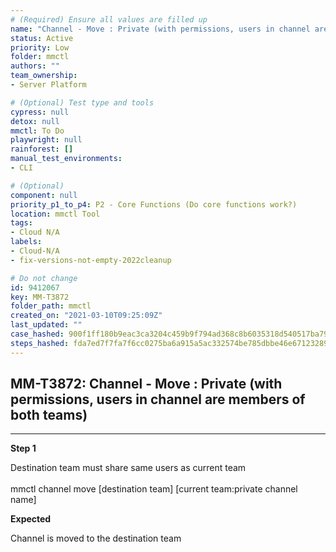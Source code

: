 ```yaml
---
# (Required) Ensure all values are filled up
name: "Channel - Move : Private (with permissions, users in channel are members of both teams)"
status: Active
priority: Low
folder: mmctl
authors: ""
team_ownership: 
- Server Platform

# (Optional) Test type and tools
cypress: null
detox: null
mmctl: To Do
playwright: null
rainforest: []
manual_test_environments: 
- CLI

# (Optional)
component: null
priority_p1_to_p4: P2 - Core Functions (Do core functions work?)
location: mmctl Tool
tags: 
- Cloud N/A
labels: 
- Cloud-N/A
- fix-versions-not-empty-2022cleanup

# Do not change
id: 9412067
key: MM-T3872
folder_path: mmctl
created_on: "2021-03-10T09:25:09Z"
last_updated: ""
case_hashed: 900f1ff180b9eac3ca3204c459b9f794ad368c8b6035318d540517ba79e29ff90e913e5d31baf6dc4350ecdcd34e716a
steps_hashed: fda7ed7f7fa7f6cc0275ba6a915a5ac332574be785dbbe46e671232893fa9139a22787e379f54769bda3b0131a355b26
---
```


## MM-T3872: Channel - Move : Private (with permissions, users in channel are members of both teams)

---

**Step 1**

Destination team must share same users as current team\
\
mmctl channel move \[destination team] \[current team:private channel name]

**Expected**

Channel is moved to the destination team
